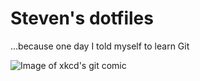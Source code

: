 # Steven's dotfiles

…because one day I told myself to learn Git

![Image of xkcd's git comic](http://imgs.xkcd.com/comics/git.png)
